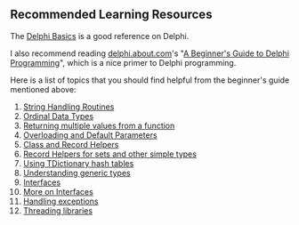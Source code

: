 ## Recommended Learning Resources

The [Delphi Basics](http://www.delphibasics.co.uk/) is a good reference on Delphi.

I also recommend reading [delphi.about.com](http://delphi.about.com/)'s "[A Beginner's Guide to Delphi Programming](http://delphi.about.com/od/beginners/a/delphicourse.htm)", which is a nice primer to Delphi programming.

Here is a list of topics that you should find helpful from the beginner's guide mentioned above:

1. [String Handling Routines](http://delphi.about.com/od/beginners/fl/String-Handling-Routines-Delphi-Programming.htm)
2. [Ordinal Data Types](http://delphi.about.com/od/faqstipstricks/fl/Ordinal-Data-Types-in-Delphi.htm)
3. [Returning multiple values from a function](http://delphi.about.com/od/beginners/a/return-multiple-values-from-a-delphi-function.htm)
4. [Overloading and Default Parameters](http://delphi.about.com/od/objectpascalide/a/overloading.htm)
5. [Class and Record Helpers](http://delphi.about.com/od/oopindelphi/a/understanding-delphi-class-and-record-helpers.htm)
6. [Record Helpers for sets and other simple types](http://delphi.about.com/od/objectpascalide/a/delphi-record-helpers-for-sets-and-other-simple-types.htm)
7. [Using TDictionary hash tables](http://delphi.about.com/od/beginners/a/using-t-dictionary-hash-tables-in-delphi.htm)
8. [Understanding generic types](http://delphi.about.com/od/objectpascalide/a/understanding-generic-types-in-delphi.htm)
9. [Interfaces](http://delphi.about.com/od/oopindelphi/a/interfaces-in-delphi-programming-101.htm)
10. [More on Interfaces](http://delphi.about.com/od/oopindelphi/a/interfaces-delphi-programming-102.htm)
11. [Handling exceptions](http://delphi.about.com/od/objectpascalide/a/on-handling-exceptions-in-delphi-exception-handling.htm)
12. [Threading libraries](http://delphi.about.com/od/kbthread/tp/threading-libraries-for-Delphi.htm)
